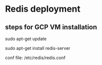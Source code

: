 # Redis deployment

## steps for GCP VM installation

sudo apt-get update

sudo apt-get install redis-server

conf file: /etc/redis/redis.conf 

